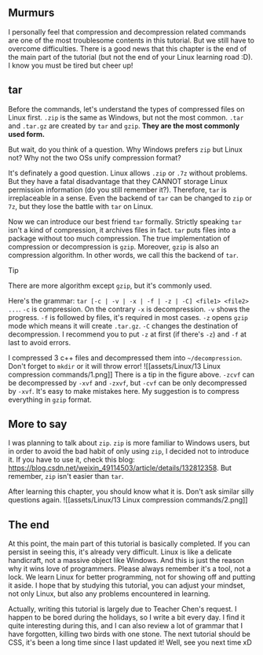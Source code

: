 ## Murmurs
I personally feel that compression and decompression related commands are one of the most troublesome contents in this tutorial. But we still have to overcome difficulties. There is a good news that this chapter is the end of the main part of the tutorial (but not the end of your Linux learning road :D). I know you must be tired but cheer up!

## tar
Before the commands, let's understand the types of compressed files on Linux first. `.zip` is the same as Windows, but not the most common. `.tar` and  `.tar.gz` are created by `tar` and `gzip`. **They are the most commonly used form.**

But wait, do you think of a question. Why Windows prefers `zip` but Linux not? Why not the two OSs unify compression format?

It's definately a good question. Linux allows `.zip` or `.7z` without problems. But they have a fatal disadvantage that they CANNOT storage Linux permission information (do you still remember it?). Therefore, `tar` is irreplaceable in a sense. Even the backend of `tar` can be changed to `zip` or `7z`, but they lose the battle with `tar` on Linux.

Now we can introduce our best friend `tar` formally. Strictly speaking `tar` isn't a kind of compression, it archives files in fact. `tar` puts files into a package without too much compression. The true implementation of compression or decompression is `gzip`. Moreover, `gzip` is also an compression algorithm. In other words, we call this the backend of `tar`.
>[!TIP]
>There are more algorithm except `gzip`, but it's commonly used.

Here's the grammar: `tar [-c | -v | -x | -f | -z | -C] <file1> <file2> ...`.
`-c` is compression. On the contrary `-x` is decompression.
`-v` shows the progress.
`-f` is followed by files, it's required in most cases.
`-z` opens `gzip` mode which means it will create `.tar.gz`.
`-C` changes the destination of decompression.
I recommend you to put `-z` at first (if there's `-z`) and `-f` at last to avoid errors.

I compressed 3 c++ files and  decompressed them into `~/decompression`. Don't forget to `mkdir` or it will throw error!
![[assets/Linux/13 Linux compression commands/1.png]]
There is a tip in the figure above. `-zcvf` can be decompressed by `-xvf` and `-zxvf`, but `-cvf` can be only decompressed by `-xvf`. It's easy to make mistakes here. My suggestion is to compress everything in `gzip` format.

## More to say
I was planning to talk about `zip`. `zip` is more familiar to Windows users, but in order to avoid the bad habit of only using `zip`, I decided not to introduce it. If you have to use it, check this blog: https://blog.csdn.net/weixin_49114503/article/details/132812358. But  remember, `zip` isn't easier than `tar`.

After learning this chapter, you should know what it is. Don't ask similar silly questions again.
![[assets/Linux/13 Linux compression commands/2.png]]

## The end
At this point, the main part of this tutorial is basically completed. If you can persist in seeing this, it's already very difficult. Linux is like a delicate handicraft, not a massive object like Windows. And this is just the reason why it wins love of programmers. Please always remember it's a tool, not a lock. We learn Linux for better programming, not for showing off and putting it aside. I hope that by studying this tutorial, you can adjust your mindset, not only Linux, but also any problems encountered in learning.

Actually, writing this tutorial is largely due to Teacher Chen's request. I happen to be bored during the holidays, so I write a bit every day. I find it quite interesting during this, and I can also review a lot of grammar that I have forgotten, killing two birds with one stone. The next tutorial should be CSS, it's been a long time since I last updated it! Well, see you next time xD